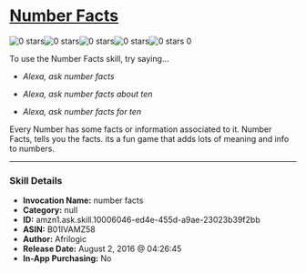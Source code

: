 # [Number Facts](http://alexa.amazon.com/#skills/amzn1.ask.skill.10006046-ed4e-455d-a9ae-23023b39f2bb)
![0 stars](../../images/ic_star_border_black_18dp_1x.png)![0 stars](../../images/ic_star_border_black_18dp_1x.png)![0 stars](../../images/ic_star_border_black_18dp_1x.png)![0 stars](../../images/ic_star_border_black_18dp_1x.png)![0 stars](../../images/ic_star_border_black_18dp_1x.png) 0

To use the Number Facts skill, try saying...

* *Alexa, ask number facts*

* *Alexa, ask number facts about ten*

* *Alexa, ask number facts for ten*

Every Number has some facts or information associated to it. Number Facts, tells you the facts. its a fun game that adds lots of meaning and info to numbers.

***

### Skill Details

* **Invocation Name:** number facts
* **Category:** null
* **ID:** amzn1.ask.skill.10006046-ed4e-455d-a9ae-23023b39f2bb
* **ASIN:** B01IVAMZ58
* **Author:** Afrilogic
* **Release Date:** August 2, 2016 @ 04:26:45
* **In-App Purchasing:** No
